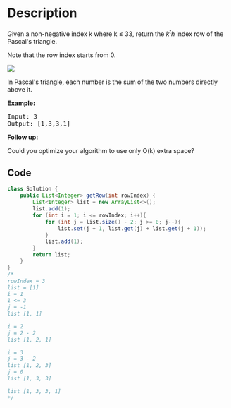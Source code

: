 # Description
Given a non-negative index k where k ≤ 33, return the $k^th$ index row of the Pascal's triangle.

Note that the row index starts from 0.

![](https://upload.wikimedia.org/wikipedia/commons/0/0d/PascalTriangleAnimated2.gif)

In Pascal's triangle, each number is the sum of the two numbers directly above it.

**Example:**
<pre>
Input: 3
Output: [1,3,3,1]
</pre>
**Follow up:**

Could you optimize your algorithm to use only O(k) extra space?

## Code
```java
class Solution {
    public List<Integer> getRow(int rowIndex) {
        List<Integer> list = new ArrayList<>();
        list.add(1);
        for (int i = 1; i <= rowIndex; i++){
            for (int j = list.size() - 2; j >= 0; j--){
                list.set(j + 1, list.get(j) + list.get(j + 1));
            }
            list.add(1);
        }
        return list;
    }
}
/*
rowIndex = 3
list = [1]
i = 1
1 <= 3
j = -1
list [1, 1]

i = 2
j = 2 - 2
list [1, 2, 1]

i = 3
j = 3 - 2
list [1, 2, 3]
j = 0
list [1, 3, 3]

list [1, 3, 3, 1]
*/
```